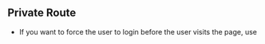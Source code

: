 ## Private Route

- If you want to force the user to login before the user visits the page, use <PrivateRoute>
